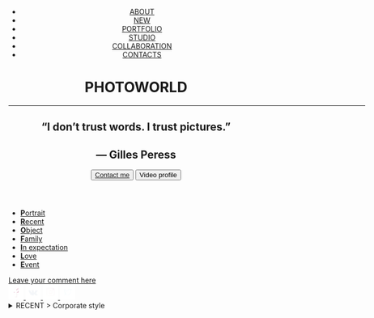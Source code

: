 <!DOCTYPE html>
<html lang="en">
<head>
    <meta charset="UTF-8">
    <meta name="viewport" content="width=device-width, initial-scale=1.0">
    <title>PHOTOWORLD</title>
    <link rel="stylesheet" href="./position/main.css">
    <link rel="stylesheet" href="assets">
    <meta 
    property= "og:title" 
    content="Photo world">
    <meta
    property="og:description"
    content="Website of RomaZur containing works, photosession details, studio information">
    <meta
    property="og:image"
    content="https://raw.githubusercontent.com/nadiya-paladiy/My-site/master/assets/images/og-image.png">
    <meta
    property="og:url"
    content="https://github.com/nadiya-paladiy/My-site/blob/master/position">
    <link rel="shortcut icon" href="../assets/images/favicon.png">
</head>
<body>
    <header id="header" class="header">
    <div class="container">
        <div class="nav">
            <ul class="menu">
                <li class="hover">
                    <a href="../about/about.html">
                        ABOUT
                    </a>
                </li>
                <li class="hover">
                    <a href="../new/new.html">
                        NEW
                    </a>
                </li>
                <li class="hover">
                    <a href="#Recent">
                        PORTFOLIO
                    </a>
                </li>
                <li class="hover">
                    <a href="../collacoration/collaboration.html">
                        STUDIO
                    </a>
                </li>
                <li class="hover">
                    <a href="#">
                        COLLABORATION
                    </a>
                </li>
                <li class="hover">
                    <a href="../contacts/contacts.html">
                        CONTACTS
                    </a>
                </li>
            </ul> 
        </div>
          <h1>PHOTOWORLD</h1>
          <hr size=1px width=705px align="left">
          <h2>“I don’t trust words. I trust pictures.”</div>
          <h2>— Gilles Peress</h2>
          <div class="buttons">
            <button class="btn">
                <a href="tel:+380689599439"> Contact me</a>   
            </button>
            <button class="btn-2">
                Video profile
            </button>
          </div>
    </header>
    <main>
        <aside class="sidebar">
            <ul class="text">
                <li>
                    <a href=""><b>P</b>ortrait</a>
                </li>
                <li>
                    <a href=""><b>R</b>ecent</a>
                </li>
                <li>
                    <a href=""><b>O</b>bject</a>
                </li>
                <li>
                    <a href=""><b>F</b>amily</a>
                </li>
                <li>
                    <a href=""><b>I</b>n expectation</a>
                </li>
                <li>
                    <a href=""><b>L</b>ove</a>
                </li>
                <li>
                    <a href=""><b>E</b>vent</a>
                </li>
            </ul>
            <div class="anime">
                <a href="">Leave your comment here</a>
            </div>
            <div class="icons">
                    <a class="icon-content"href="">
                        <img width="30" height="30" src="./assets/images/icons/facebook.png" alt="">
                    </a>
                    <a class="icon-content"href="">
                        <img width="30" height="30" src="./assets/images/icons/vkontakte.png" alt="">
                    </a>
                    <a class="icon-content"href="">
                        <img width="30" height="30" src="./assets/images/icons/instagram.png" alt="">
                    </a>
                    <a class="icon-content"href="">
                        <img width="30" height="30" src="./assets/images/icons/twitter.png" alt="">
                    </a>
        </div>
            </aside>
            <section class="col-2">
                <details>
                    <summary>RECENT > Corporate style</summary>
                    <ul>
                        <li>
                            <a href="../new/new.html">All in 2020</a>
                        </li>
                        
                        <li>
                            <a href="#">Corporate style</a>
                        </li>
                        <li>
                            <a href="#">Magazine</a>
                        </li>

                    </ul>
                  </details>
                
                  <div class="parent">
                    <div class="div1">
                        <img width=100% height=100% src="../assets/images/two-men.jpg" alt="two men standing back-to-back">
                     </div>
                    <div class="div2"> 
                        <img width=100% height=100% src="../assets/images/one-man.jpg" alt="one man sitting in the chair">
                    </div>
                    <div class="div3"> 
                        <img width=100% height=100% src="../assets/images/lady-in-jacket.jpg" alt="one women in a jacket">
                    </div>
                    <div class="div4">
                        <img width=100% height=100% src="../assets/images/full-men.jpg" alt="a man in a blue suit">
                    </div> 
                    <div class="div5"> 
                        <img width=100% height=100% src="../assets/images/colleagues.jpg" alt="colleagues in the office">
                    </div>
                </div>
                <div class="block">
                    <p>Corporate style</p>
                    <button id="arrow">
                        See all
                    </button>
               
                </div>
               
            </section>
    </main>

</section>
<footer id="footer" class="footer">
</div>
</footer>
</body>
</html>